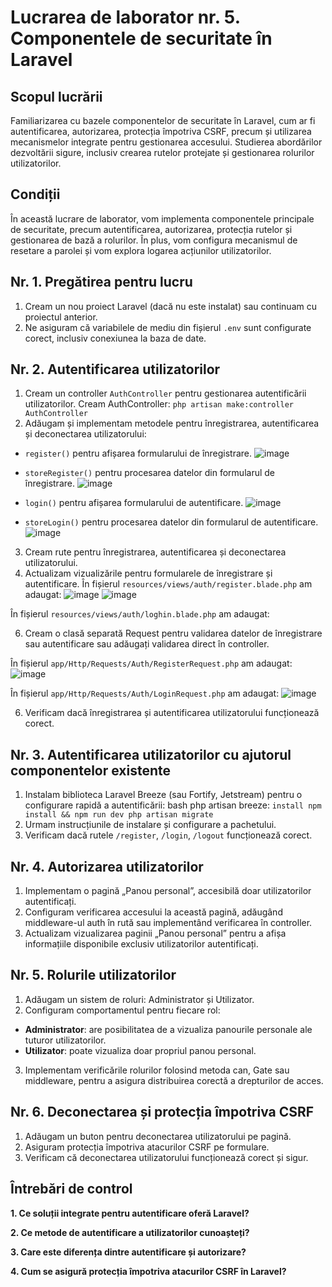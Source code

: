 # Lucrarea de laborator nr. 5. Componentele de securitate în Laravel

## Scopul lucrării

Familiarizarea cu bazele componentelor de securitate în Laravel, cum ar fi autentificarea, autorizarea, protecția împotriva CSRF, precum și utilizarea mecanismelor integrate pentru gestionarea accesului.
Studierea abordărilor dezvoltării sigure, inclusiv crearea rutelor protejate și gestionarea rolurilor utilizatorilor.

## Condiții
În această lucrare de laborator, vom implementa componentele principale de securitate, precum autentificarea, autorizarea, protecția rutelor și gestionarea de bază a rolurilor. În plus, vom configura mecanismul de resetare a parolei și vom explora logarea acțiunilor utilizatorilor.

## Nr. 1. Pregătirea pentru lucru
1. Cream un nou proiect Laravel (dacă nu este instalat) sau continuam cu proiectul anterior.
2. Ne asiguram că variabilele de mediu din fișierul `.env` sunt configurate corect, inclusiv conexiunea la baza de date.

## Nr. 2. Autentificarea utilizatorilor
1. Cream un controller `AuthController` pentru gestionarea autentificării utilizatorilor.
 Cream AuthController: `php artisan make:controller AuthController`
2. Adăugam și implementam metodele pentru înregistrarea, autentificarea și deconectarea utilizatorului:
 - `register()` pentru afișarea formularului de înregistrare.
 ![image](https://github.com/user-attachments/assets/f37a4235-3960-468c-bfa8-397870524346)

 - `storeRegister()` pentru procesarea datelor din formularul de înregistrare.
 ![image](https://github.com/user-attachments/assets/06e8f984-ce84-4890-9e4f-77d34c025cc1)

 - `login()` pentru afișarea formularului de autentificare.
  ![image](https://github.com/user-attachments/assets/65218a0f-b87e-44a5-a45a-c08301eeca2e)

 - `storeLogin()` pentru procesarea datelor din formularul de autentificare.
![image](https://github.com/user-attachments/assets/6c421124-d96f-4944-bf88-639a73b792ef)

3. Cream rute pentru înregistrarea, autentificarea și deconectarea utilizatorului.
4. Actualizam vizualizările pentru formularele de înregistrare și autentificare.
În fișierul `resources/views/auth/register.blade.php` am adaugat:
![image](https://github.com/user-attachments/assets/ff685dd0-a4bf-459d-a95f-a3abebba803d)
![image](https://github.com/user-attachments/assets/d8e30973-2516-45d1-995d-fcd8e0b3cb04)

În fișierul `resources/views/auth/loghin.blade.php` am adaugat:

6. Cream o clasă separată Request pentru validarea datelor de înregistrare sau autentificare sau adăugați validarea direct în controller.
   
În fișierul `app/Http/Requests/Auth/RegisterRequest.php` am adaugat:
![image](https://github.com/user-attachments/assets/cd099e47-558e-44e3-a13d-16a84ae1d291)

În fișierul `app/Http/Requests/Auth/LoginRequest.php` am adaugat:
![image](https://github.com/user-attachments/assets/ffc9abc3-a6b2-4a1d-a6c1-e83ef67e52b1)

6. Verificam dacă înregistrarea și autentificarea utilizatorului funcționează corect.

## Nr. 3. Autentificarea utilizatorilor cu ajutorul componentelor existente
1. Instalam biblioteca Laravel Breeze (sau Fortify, Jetstream) pentru o configurare rapidă a autentificării:
bash php artisan breeze:
`install npm install && npm run dev php artisan migrate`
2. Urmam instrucțiunile de instalare și configurare a pachetului.
3. Verificam dacă rutele `/register`, `/login`, `/logout` funcționează corect.

## Nr. 4. Autorizarea utilizatorilor
1. Implementam o pagină „Panou personal”, accesibilă doar utilizatorilor autentificați.
2. Configuram verificarea accesului la această pagină, adăugând middleware-ul auth în rută sau implementând verificarea în controller.
3. Actualizam vizualizarea paginii „Panou personal” pentru a afișa informațiile disponibile exclusiv utilizatorilor autentificați.

## Nr. 5. Rolurile utilizatorilor
1. Adăugam un sistem de roluri: Administrator și Utilizator.
2. Configuram comportamentul pentru fiecare rol:
 - **Administrator**: are posibilitatea de a vizualiza panourile personale ale tuturor utilizatorilor.
 - **Utilizator**: poate vizualiza doar propriul panou personal.
3. Implementam verificările rolurilor folosind metoda can, Gate sau middleware, pentru a asigura distribuirea corectă a drepturilor de acces.

## Nr. 6. Deconectarea și protecția împotriva CSRF
1. Adăugam un buton pentru deconectarea utilizatorului pe pagină.
2. Asiguram protecția împotriva atacurilor CSRF pe formulare.
3. Verificam că deconectarea utilizatorului funcționează corect și sigur.

## Întrebări de control
**1. Ce soluții integrate pentru autentificare oferă Laravel?**

**2. Ce metode de autentificare a utilizatorilor cunoașteți?**

**3. Care este diferența dintre autentificare și autorizare?**

**4. Cum se asigură protecția împotriva atacurilor CSRF în Laravel?**
